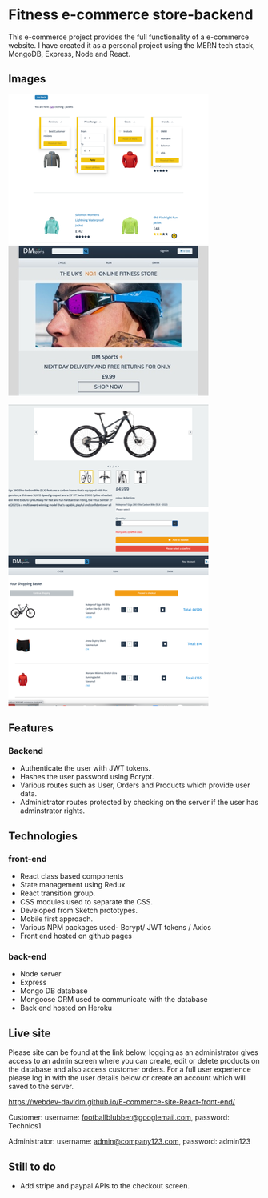# Fitness e-commerce store-backend 

This e-commerce project provides the full functionality of a e-commerce website. I have created it as a personal project using the MERN tech stack, MongoDB, Express, Node and React.

## Images

![](/read-me-images/My-e-commerce-store.png ) ![](/read-me-images/main-image.jpg )

![](/read-me-images/My-e-commerce-store-product-page.png ) ![](/read-me-images/My-e-commerce-store-shopping-basket.png )
 

## Features

### Backend

- Authenticate the user with JWT tokens.
- Hashes the user password using Bcrypt.
- Various routes such as User, Orders and Products which provide user data.
- Administrator routes protected by checking on the server if the user has adminstrator rights.

## Technologies

### front-end

- React class based components
- State management using Redux  
- React transition group.   
- CSS modules used to separate the CSS.
- Developed from Sketch prototypes.
- Mobile first approach.
- Various NPM packages used- Bcrypt/ JWT tokens / Axios
- Front end hosted on github pages


### back-end

- Node server
- Express
- Mongo DB database
- Mongoose ORM used to communicate with the database
- Back end hosted on Heroku

## Live site

Please site can be found at the link below, logging as an administrator gives access to an admin screen where you can create, edit or delete products on the database and also access customer orders. For a full user experience please log in with the user details below or create an account which will saved to the server.

https://webdev-davidm.github.io/E-commerce-site-React-front-end/

Customer: username: footballblubber@googlemail.com, password: Technics1

Administrator: username: admin@company123.com, password: admin123

## Still to do

- Add stripe and paypal APIs to the checkout screen.




